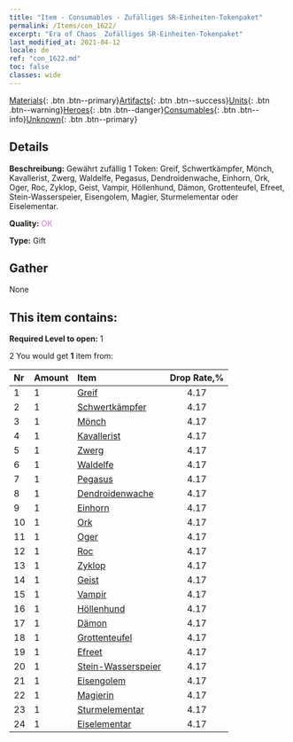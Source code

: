 ```yaml
---
title: "Item - Consumables - Zufälliges SR-Einheiten-Tokenpaket"
permalink: /Items/con_1622/
excerpt: "Era of Chaos  Zufälliges SR-Einheiten-Tokenpaket"
last_modified_at: 2021-04-12
locale: de
ref: "con_1622.md"
toc: false
classes: wide
---
```

 [Materials](/de/Items/){: .btn .btn--primary}[Artifacts](/de/Items/Artifacts/){: .btn .btn--success}[Units](/de/Items/Units/){: .btn .btn--warning}[Heroes](/de/Items/Heroes/){: .btn .btn--danger}[Consumables](/de/Items/Consumables/){: .btn .btn--info}[Unknown](/de/Items/Unknown/){: .btn .btn--primary}

## Details
 **Beschreibung:** Gewährt zufällig 1 Token: Greif, Schwertkämpfer, Mönch, Kavallerist, Zwerg, Waldelfe, Pegasus, Dendroidenwache, Einhorn, Ork, Oger, Roc, Zyklop, Geist, Vampir, Höllenhund, Dämon, Grottenteufel, Efreet, Stein-Wasserspeier, Eisengolem, Magier, Sturmelementar oder Eiselementar.

 **Quality:** <span style="color: #DA70D6">OK</span>

 **Type:** Gift

## Gather

  None

## This item contains:

 **Required Level to open:** 1

 2 You would get **1** item  from:

  | Nr | Amount |     Item    | Drop Rate,% |
  |:---|:-------|:------------|:---------:|
  | 1 | 1 | [Greif](/de/Items/unt_192/) | 4.17 | 
  | 2 | 1 | [Schwertkämpfer](/de/Items/unt_193/) | 4.17 | 
  | 3 | 1 | [Mönch](/de/Items/unt_194/) | 4.17 | 
  | 4 | 1 | [Kavallerist](/de/Items/unt_195/) | 4.17 | 
  | 5 | 1 | [Zwerg](/de/Items/unt_200/) | 4.17 | 
  | 6 | 1 | [Waldelfe](/de/Items/unt_201/) | 4.17 | 
  | 7 | 1 | [Pegasus](/de/Items/unt_202/) | 4.17 | 
  | 8 | 1 | [Dendroidenwache](/de/Items/unt_203/) | 4.17 | 
  | 9 | 1 | [Einhorn](/de/Items/unt_204/) | 4.17 | 
  | 10 | 1 | [Ork](/de/Items/unt_219/) | 4.17 | 
  | 11 | 1 | [Oger](/de/Items/unt_220/) | 4.17 | 
  | 12 | 1 | [Roc](/de/Items/unt_221/) | 4.17 | 
  | 13 | 1 | [Zyklop](/de/Items/unt_222/) | 4.17 | 
  | 14 | 1 | [Geist](/de/Items/unt_210/) | 4.17 | 
  | 15 | 1 | [Vampir](/de/Items/unt_211/) | 4.17 | 
  | 16 | 1 | [Höllenhund](/de/Items/unt_228/) | 4.17 | 
  | 17 | 1 | [Dämon](/de/Items/unt_229/) | 4.17 | 
  | 18 | 1 | [Grottenteufel](/de/Items/unt_230/) | 4.17 | 
  | 19 | 1 | [Efreet](/de/Items/unt_231/) | 4.17 | 
  | 20 | 1 | [Stein-Wasserspeier](/de/Items/unt_236/) | 4.17 | 
  | 21 | 1 | [Eisengolem](/de/Items/unt_237/) | 4.17 | 
  | 22 | 1 | [Magierin](/de/Items/unt_238/) | 4.17 | 
  | 23 | 1 | [Sturmelementar](/de/Items/unt_263/) | 4.17 | 
  | 24 | 1 | [Eiselementar](/de/Items/unt_264/) | 4.17 | 
